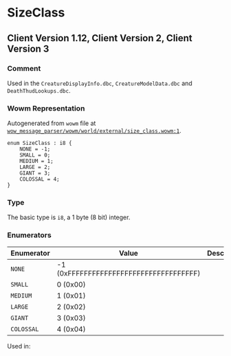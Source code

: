 # SizeClass

## Client Version 1.12, Client Version 2, Client Version 3

### Comment

Used in the `CreatureDisplayInfo.dbc`, `CreatureModelData.dbc` and `DeathThudLookups.dbc`.

### Wowm Representation

Autogenerated from `wowm` file at [`wow_message_parser/wowm/world/external/size_class.wowm:1`](https://github.com/gtker/wow_messages/tree/main/wow_message_parser/wowm/world/external/size_class.wowm#L1).

```rust,ignore
enum SizeClass : i8 {
    NONE = -1;
    SMALL = 0;
    MEDIUM = 1;
    LARGE = 2;
    GIANT = 3;
    COLOSSAL = 4;
}
```
### Type
The basic type is `i8`, a 1 byte (8 bit) integer.
### Enumerators
| Enumerator | Value  | Description | Comment |
| --------- | -------- | ----------- | ------- |
| `NONE` | -1 (0xFFFFFFFFFFFFFFFFFFFFFFFFFFFFFFFF) |  |  |
| `SMALL` | 0 (0x00) |  |  |
| `MEDIUM` | 1 (0x01) |  |  |
| `LARGE` | 2 (0x02) |  |  |
| `GIANT` | 3 (0x03) |  |  |
| `COLOSSAL` | 4 (0x04) |  |  |

Used in:

